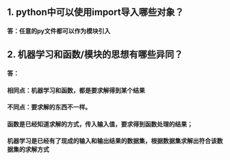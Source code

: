 ## 1. python中可以使用import导入哪些对象？

#### 答：任意的py文件都可以作为模块引入

## 2. 机器学习和函数/模块的思想有哪些异同？

#### 答：
#### 相同点：机器学习和函数，都是要求解得到某个结果
#### 不同点：要求解的东西不一样。
#### 函数是已经知道求解的方式，传入输入值，要求得到函数处理的结果；
#### 机器学习是已经有了现成的输入和输出结果的数据集，根据数据集求解出符合该数据集的求解方式